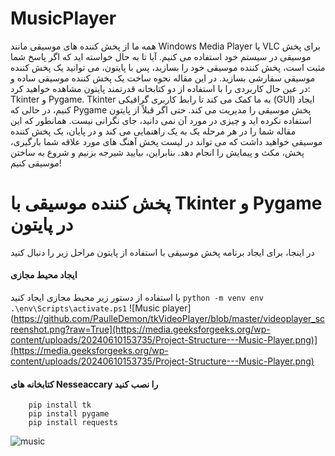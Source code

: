 # MusicPlayer
همه ما از پخش کننده های موسیقی مانند Windows Media Player یا VLC برای پخش موسیقی در سیستم خود استفاده می کنیم. آیا تا به حال خواسته اید که اگر پاسخ شما مثبت است، پخش کننده موسیقی خود را بسازید، پس با پایتون، می توانید یک پخش کننده موسیقی سفارشی بسازید. در این مقاله نحوه ساخت یک پخش کننده موسیقی ساده و در عین حال کاربردی را با استفاده از دو کتابخانه قدرتمند پایتون مشاهده خواهید کرد: Tkinter و Pygame. Tkinter به ما کمک می کند تا رابط کاربری گرافیکی (GUI) ایجاد کنیم، در حالی که Pygame پخش موسیقی را مدیریت می کند. حتی اگر قبلاً از پایتون استفاده نکرده اید و چیزی در مورد آن نمی دانید، جای نگرانی نیست. همانطور که این مقاله شما را در هر مرحله یک به یک راهنمایی می کند و در پایان، یک پخش کننده موسیقی خواهید داشت که می تواند در لیست پخش آهنگ های مورد علاقه شما بارگیری، پخش، مکث و پیمایش را انجام دهد. بنابراین، بیایید شیرجه بزنیم و شروع به ساختن موسیقی کنیم!

# پخش کننده موسیقی با Tkinter و Pygame در پایتون
در اینجا، برای ایجاد برنامه پخش موسیقی با استفاده از پایتون مراحل زیر را دنبال کنید
#### ایجاد محیط مجازی
با استفاده از دستور زیر محیط مجازی ایجاد کنید
```python -m venv env .\env\Scripts\activate.ps1```
![Music player](https://github.com/PaulleDemon/tkVideoPlayer/blob/master/videoplayer_screenshot.png?raw=True](https://media.geeksforgeeks.org/wp-content/uploads/20240610153735/Project-Structure---Music-Player.png)](https://media.geeksforgeeks.org/wp-content/uploads/20240610153735/Project-Structure---Music-Player.png)

#### کتابخانه های Nesseaccary را نصب کنید
```
    pip install tk
    pip install pygame
    pip install requests
```
![music](https://media.geeksforgeeks.org/wp-content/uploads/20240610154009/Music-Player-with-Tkinter-and-Pygame-in-Python.png)
